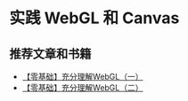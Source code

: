 # 实践 WebGL 和 Canvas

## 推荐文章和书籍
- [【零基础】充分理解WebGL（一）](https://mp.weixin.qq.com/s?__biz=Mzg2ODQ1OTExOA==&mid=2247497482&idx=1&sn=3924a6095c45285e335bcce891c9006b&chksm=cea9400bf9dec91d904aec37016a4b508c5d837bcb7d47b647f6a135644b2363710337a1dbbc&scene=21#wechat_redirect)
- [【零基础】充分理解WebGL（二）](https://mp.weixin.qq.com/s/Et232j5tK_f_s_e1-JLlCQ)
